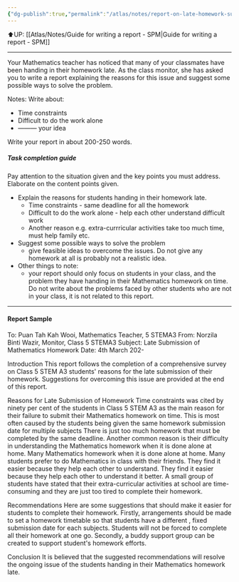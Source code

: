 ```yaml
---
{"dg-publish":true,"permalink":"/atlas/notes/report-on-late-homework-submission/","noteIcon":""}
---
```


⬆️UP: [[Atlas/Notes/Guide for writing a report - SPM\|Guide for writing a report - SPM]]

---

Your Mathematics teacher has noticed that many of your classmates have been handing in their homework late. As the class monitor, she has asked you to write a report explaining the reasons for this issue and suggest some possible ways to solve the problem.

Notes:
Write about:
- Time constraints
- Difficult to do the work alone
- ——— your idea

Write your report in about 200-250 words.

##### Task completion guide
Pay attention to the situation given and the key points you must address. Elaborate on the content points given.
- Explain the reasons for students handing in their homework late.
	- Time constraints - same deadline for all the homework
	- Difficult to do the work alone - help each other understand difficult work
	- Another reason e.g. extra-currricular activities take too much time, must help family etc.
- Suggest some possible ways to solve the problem
	- give feasible ideas to overcome the issues. Do not give any homework at all is probably not a realistic idea.
- Other things to note:
	- your report should only focus on students in your class, and the problem they have handing in their Mathematics homework on time. Do not write about the problems faced by other students who are not in your class, it is not related to this report.

---
#### Report Sample

To: Puan Tah Kah Wooi, Mathematics Teacher, 5 STEMA3
From: Norzila Binti Wazir, Monitor, Class 5 STEMA3
Subject: Late Submission of Mathematics Homework
Date: 4th March 202-

Introduction
This report follows the completion of a comprehensive survey on Class 5 STEM A3 students' reasons for the late submission of their homework. Suggestions for overcoming this issue are provided at the end of this report.

Reasons for Late Submission of Homework
Time constraints was cited by ninety per cent of the students in Class 5 STEM A3 as the main reason for their failure to submit their Mathematics homework on time. This is most often caused by the students being given the same homework submission date for multiple subjects There is just too much homework that must be completed by the same deadline. Another common reason is their difficulty in understanding the Mathematics homework when it is done alone at home. Many Mathematics homework when it is done alone at home. Many students prefer to do Mathematics in class with their friends. They find it easier because they help each other to understand. They find it easier because they help each other to understand it better. A small group of students have stated that their extra-curricular activities at school are time-consuming and they are just too tired to complete their homework.

Recommendations
Here are some suggestions that should make it easier for students to complete their homework. Firstly, arrangements should be made to set a homework timetable so that students have a different , fixed submission date for each subjects. Students will not be forced to complete all their homework at one go. Secondly, a buddy support group can be created to support student's homework efforts.

Conclusion
It is believed that the suggested recommendations will resolve the ongoing issue of the students handing in their Mathematics homework late. 

